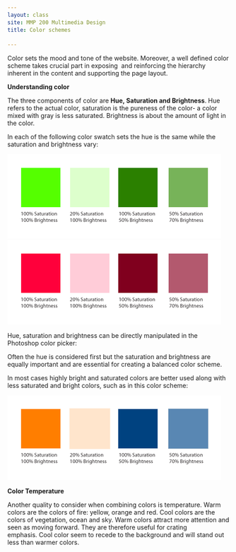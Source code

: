 ```yaml
---
layout: class
site: MMP 200 Multimedia Design
title: Color schemes

---
```

Color sets the mood and tone of the website. Moreover, a well defined color scheme takes crucial part in exposing  and reinforcing the hierarchy inherent in the content and supporting the page layout.

**Understanding color**

The three components of color are **Hue, Saturation and Brightness**. Hue refers to the actual color, saturation is the pureness of the color- a color mixed with gray is less saturated. Brightness is about the amount of light in the color.

In each of the following color swatch sets the hue is the same while the saturation and brightness vary:

![saturation](saturation.gif)
![saturation](saturation2.gif)

Hue, saturation and brightness can be directly manipulated in the Photoshop color picker:


Often the hue is considered first but the saturation and brightness are equally important and are essential for creating a balanced color scheme.

In most cases highly bright and saturated colors are better used along with less saturated and bright colors, such as in this color scheme:

![color scheme](color-scheme.gif)

**Color Temperature**

Another quality to consider when combining colors is temperature. Warm colors are the colors of fire: yellow, orange and red. Cool colors are the colors of vegetation, ocean and sky. Warm colors attract more attention and seen as moving forward. They are therefore useful for crating emphasis. Cool color seem to recede to the background and will stand out less than warmer colors.

